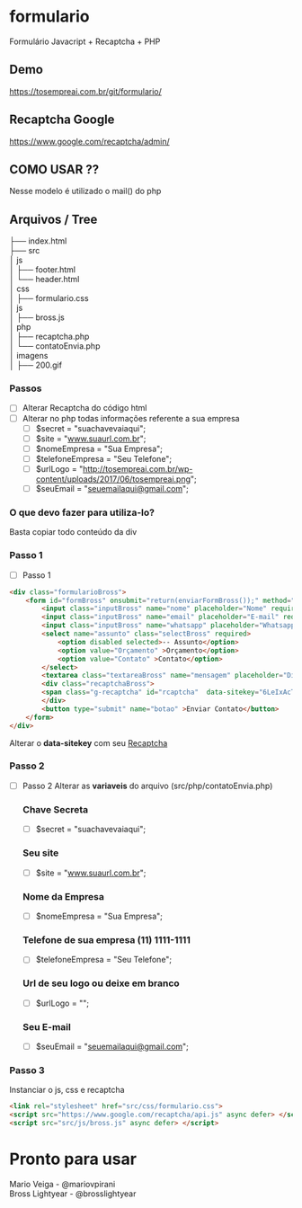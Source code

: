 # formulario
Formulário Javacript + Recaptcha + PHP 

## Demo
https://tosempreai.com.br/git/formulario/

## Recaptcha Google 
https://www.google.com/recaptcha/admin/

## COMO USAR ??
Nesse modelo é utilizado o mail() do php

## Arquivos / Tree

├── index.html<br>
├── src<br>
│   js<br>
│   ├── footer.html<br>
│   └── header.html<br>
│   css<br>
│   ├── formulario.css<br>
│   js<br>
│   ├── bross.js<br>
│   php<br>
│   ├── recaptcha.php<br>
│   └── contatoEnvia.php<br>
│   imagens<br>
│   ├── 200.gif<br>

### Passos

- [ ] Alterar Recaptcha do código html
- [ ] Alterar no php todas informações referente a sua empresa
    - [ ] $secret = "suachavevaiaqui";
    - [ ] $site = "www.suaurl.com.br";
    - [ ] $nomeEmpresa = "Sua Empresa";
    - [ ] $telefoneEmpresa = "Seu Telefone";
    - [ ] $urlLogo = "http://tosempreai.com.br/wp-content/uploads/2017/06/tosempreai.png";
    - [ ] $seuEmail = "seuemailaqui@gmail.com";

### O que devo fazer para utiliza-lo?
Basta copiar todo conteúdo da div

### Passo 1

- [ ] Passo 1

```HTML
<div class="formularioBross">
    <form id="formBross" onsubmit="return(enviarFormBross());" method="POST">
        <input class="inputBross" name="nome" placeholder="Nome" required>
        <input class="inputBross" name="email" placeholder="E-mail" required type="email">
        <input class="inputBross" name="whatsapp" placeholder="Whatsapp" required>
        <select name="assunto" class="selectBross" required>
            <option disabled selected>-- Assunto</option>
            <option value="Orçamento" >Orçamento</option>
            <option value="Contato" >Contato</option>
        </select>
        <textarea class="textareaBross" name="mensagem" placeholder="Digite sua mensagem" ></textarea>
        <div class="recaptchaBross">
        <span class="g-recaptcha" id="rcaptcha"  data-sitekey="6LeIxAcTAAAAAJcZVRqyHh71UMIEGNQ_MXjiZKhI"></span>
        </div>
        <button type="submit" name="botao" >Enviar Contato</button>
    </form>
</div>
```
Alterar o **data-sitekey** com seu [Recaptcha](https://www.google.com/recaptcha/admin/)


### Passo 2

- [ ] Passo 2
Alterar as **variaveis** do arquivo (src/php/contatoEnvia.php)
    ### Chave Secreta
    - [ ] $secret = "suachavevaiaqui";
    ### Seu site
    - [ ] $site = "www.suaurl.com.br";
    ### Nome da Empresa
    - [ ] $nomeEmpresa = "Sua Empresa";
    ### Telefone de sua empresa (11) 1111-1111
    - [ ] $telefoneEmpresa = "Seu Telefone";
    ### Url de seu logo ou deixe em branco
    - [ ] $urlLogo = "";
    ### Seu E-mail
    - [ ] $seuEmail = "seuemailaqui@gmail.com";

### Passo 3
Instanciar o js, css e recaptcha
```HTML
<link rel="stylesheet" href="src/css/formulario.css">
<script src="https://www.google.com/recaptcha/api.js" async defer> </script>
<script src="src/js/bross.js" async defer> </script>
```


# Pronto para usar
Mario Veiga - @mariovpirani<br>
Bross Lightyear - @brosslightyear<br>



